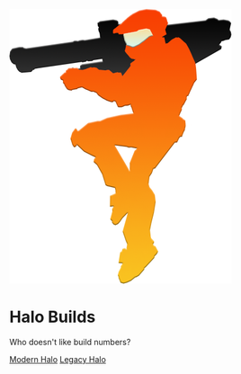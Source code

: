 <!-- _coverpage.md -->
![logo](_media/logo.png)

# Halo Builds

</small> Who doesn't like build numbers? </small>

[Modern Halo](#halo-the-master-chief-collection)
[Legacy Halo](#xbox-360)
